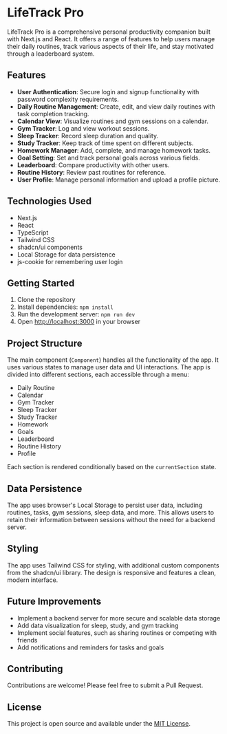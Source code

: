 # LifeTrack Pro

LifeTrack Pro is a comprehensive personal productivity companion built with Next.js and React. It offers a range of features to help users manage their daily routines, track various aspects of their life, and stay motivated through a leaderboard system.

## Features

- **User Authentication**: Secure login and signup functionality with password complexity requirements.
- **Daily Routine Management**: Create, edit, and view daily routines with task completion tracking.
- **Calendar View**: Visualize routines and gym sessions on a calendar.
- **Gym Tracker**: Log and view workout sessions.
- **Sleep Tracker**: Record sleep duration and quality.
- **Study Tracker**: Keep track of time spent on different subjects.
- **Homework Manager**: Add, complete, and manage homework tasks.
- **Goal Setting**: Set and track personal goals across various fields.
- **Leaderboard**: Compare productivity with other users.
- **Routine History**: Review past routines for reference.
- **User Profile**: Manage personal information and upload a profile picture.

## Technologies Used

- Next.js
- React
- TypeScript
- Tailwind CSS
- shadcn/ui components
- Local Storage for data persistence
- js-cookie for remembering user login

## Getting Started

1. Clone the repository
2. Install dependencies: `npm install`
3. Run the development server: `npm run dev`
4. Open [http://localhost:3000](http://localhost:3000) in your browser

## Project Structure

The main component (`Component`) handles all the functionality of the app. It uses various states to manage user data and UI interactions. The app is divided into different sections, each accessible through a menu:

- Daily Routine
- Calendar
- Gym Tracker
- Sleep Tracker
- Study Tracker
- Homework
- Goals
- Leaderboard
- Routine History
- Profile

Each section is rendered conditionally based on the `currentSection` state.

## Data Persistence

The app uses browser's Local Storage to persist user data, including routines, tasks, gym sessions, sleep data, and more. This allows users to retain their information between sessions without the need for a backend server.

## Styling

The app uses Tailwind CSS for styling, with additional custom components from the shadcn/ui library. The design is responsive and features a clean, modern interface.

## Future Improvements

- Implement a backend server for more secure and scalable data storage
- Add data visualization for sleep, study, and gym tracking
- Implement social features, such as sharing routines or competing with friends
- Add notifications and reminders for tasks and goals

## Contributing

Contributions are welcome! Please feel free to submit a Pull Request.

## License

This project is open source and available under the [MIT License](LICENSE).
